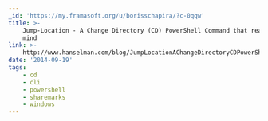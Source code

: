 ```yaml
---
_id: 'https://my.framasoft.org/u/borisschapira/?c-0qqw'
title: >-
    Jump-Location - A Change Directory (CD) PowerShell Command that reads your
    mind
link: >-
    http://www.hanselman.com/blog/JumpLocationAChangeDirectoryCDPowerShellCommandThatReadsYourMind.aspx
date: '2014-09-19'
tags:
    - cd
    - cli
    - powershell
    - sharemarks
    - windows
---
```


<div class="markdown"><p></p></div>
